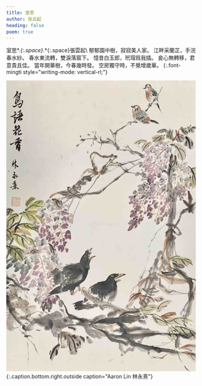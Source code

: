 ```yaml
---
title: 室思
author: 张云起
heading: false
poem: true
---
```


室思*.*{:.space}*.*{:.space}張雲起\\
郁郁園中樹，寂寂美人家。
江畔采蘭芷，手浣春水紗。
春水東流轉，雙淚落窗下。
憶昔白玉郎，玳瑁爲我插。
妾心無轉移，君意貴且佳。
當年開華樹，今春幾時發。
空房獨守時，不覺增歲華。
{:.font-mingti style="writing-mode: vertical-rl;"}

![](国画11.jpeg)
{:.caption.bottom.right.outside caption="Aaron Lin 林永熹"}
